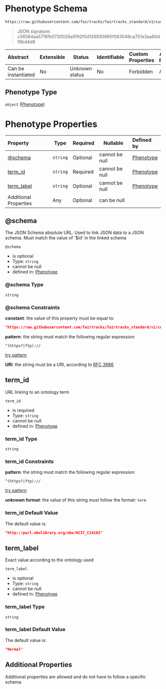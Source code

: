 # Phenotype Schema

```txt
https://raw.githubusercontent.com/fairtracks/fairtracks_standard/v1/current/json/schema/fairtracks_phenotype.schema.json
```




> JSON signature: c56584aa5716fb0730026a5f92f0d126930895f063049ca751e3aa80df6bd4d8
>

| Abstract            | Extensible | Status         | Identifiable | Custom Properties | Additional Properties | Access Restrictions | Defined In                                                                                                 |
| :------------------ | ---------- | -------------- | ------------ | :---------------- | --------------------- | ------------------- | ---------------------------------------------------------------------------------------------------------- |
| Can be instantiated | No         | Unknown status | No           | Forbidden         | Allowed               | none                | [fairtracks_phenotype.schema.json](../json/schema/fairtracks_phenotype.schema.json "open original schema") |

## Phenotype Type

`object` ([Phenotype](fairtracks_phenotype.md))

# Phenotype Properties

| Property                  | Type     | Required | Nullable       | Defined by                                                                                                                                                                                                        |
| :------------------------ | -------- | -------- | -------------- | :---------------------------------------------------------------------------------------------------------------------------------------------------------------------------------------------------------------- |
| [@schema](#@schema)       | `string` | Optional | cannot be null | [Phenotype](fairtracks_phenotype-properties-schema.md "https&#x3A;//raw.githubusercontent.com/fairtracks/fairtracks_standard/v1/current/json/schema/fairtracks_phenotype.schema.json#/properties/@schema")        |
| [term_id](#term_id)       | `string` | Required | cannot be null | [Phenotype](fairtracks_phenotype-properties-term_id.md "https&#x3A;//raw.githubusercontent.com/fairtracks/fairtracks_standard/v1/current/json/schema/fairtracks_phenotype.schema.json#/properties/term_id")       |
| [term_label](#term_label) | `string` | Optional | cannot be null | [Phenotype](fairtracks_phenotype-properties-term_label.md "https&#x3A;//raw.githubusercontent.com/fairtracks/fairtracks_standard/v1/current/json/schema/fairtracks_phenotype.schema.json#/properties/term_label") |
| Additional Properties     | Any      | Optional | can be null    |                                                                                                                                                                                                                   |

## @schema

The JSON Schema absolute URL. Used to link JSON data to a JSON schema. Must match the value of '$id' in the linked schema


`@schema`

-   is optional
-   Type: `string`
-   cannot be null
-   defined in: [Phenotype](fairtracks_phenotype-properties-schema.md "https&#x3A;//raw.githubusercontent.com/fairtracks/fairtracks_standard/v1/current/json/schema/fairtracks_phenotype.schema.json#/properties/@schema")

### @schema Type

`string`

### @schema Constraints

**constant**: the value of this property must be equal to:

```json
"https://raw.githubusercontent.com/fairtracks/fairtracks_standard/v1/current/json/schema/fairtracks_phenotype.schema.json"
```

**pattern**: the string must match the following regular expression: 

```regexp
^(https?|ftp)://
```

[try pattern](https://regexr.com/?expression=%5E(https%3F%7Cftp)%3A%2F%2F "try regular expression with regexr.com")

**URI**: the string must be a URI, according to [RFC 3986](https://tools.ietf.org/html/rfc4291 "check the specification")

## term_id

URL linking to an ontology term


`term_id`

-   is required
-   Type: `string`
-   cannot be null
-   defined in: [Phenotype](fairtracks_phenotype-properties-term_id.md "https&#x3A;//raw.githubusercontent.com/fairtracks/fairtracks_standard/v1/current/json/schema/fairtracks_phenotype.schema.json#/properties/term_id")

### term_id Type

`string`

### term_id Constraints

**pattern**: the string must match the following regular expression: 

```regexp
^(https?|ftp)://
```

[try pattern](https://regexr.com/?expression=%5E(https%3F%7Cftp)%3A%2F%2F "try regular expression with regexr.com")

**unknown format**: the value of this string must follow the format: `term`

### term_id Default Value

The default value is:

```json
"http://purl.obolibrary.org/obo/NCIT_C14165"
```

## term_label

Exact value according to the ontology used


`term_label`

-   is optional
-   Type: `string`
-   cannot be null
-   defined in: [Phenotype](fairtracks_phenotype-properties-term_label.md "https&#x3A;//raw.githubusercontent.com/fairtracks/fairtracks_standard/v1/current/json/schema/fairtracks_phenotype.schema.json#/properties/term_label")

### term_label Type

`string`

### term_label Default Value

The default value is:

```json
"Normal"
```

## Additional Properties

Additional properties are allowed and do not have to follow a specific schema
